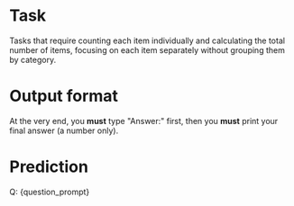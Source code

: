 # Task
Tasks that require counting each item individually and calculating the total number of items, focusing on each item separately without grouping them by category.

# Output format
At the very end, you **must** type "Answer:" first, then you **must** print your final answer (a number only).

# Prediction
Q: {question_prompt}